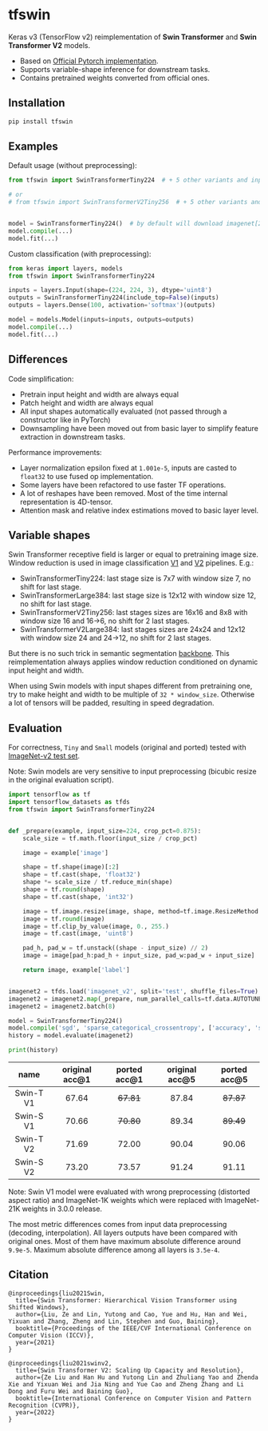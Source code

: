 # tfswin

Keras v3 (TensorFlow v2) reimplementation of **Swin Transformer** and **Swin Transformer V2** models.

+ Based on [Official Pytorch implementation](https://github.com/microsoft/Swin-Transformer).
+ Supports variable-shape inference for downstream tasks.
+ Contains pretrained weights converted from official ones.

## Installation

```bash
pip install tfswin
```

## Examples

Default usage (without preprocessing):

```python
from tfswin import SwinTransformerTiny224  # + 5 other variants and input preprocessing

# or 
# from tfswin import SwinTransformerV2Tiny256  # + 5 other variants and input preprocessing


model = SwinTransformerTiny224()  # by default will download imagenet[21k]-pretrained weights
model.compile(...)
model.fit(...)
```

Custom classification (with preprocessing):

```python
from keras import layers, models
from tfswin import SwinTransformerTiny224

inputs = layers.Input(shape=(224, 224, 3), dtype='uint8')
outputs = SwinTransformerTiny224(include_top=False)(inputs)
outputs = layers.Dense(100, activation='softmax')(outputs)

model = models.Model(inputs=inputs, outputs=outputs)
model.compile(...)
model.fit(...)
```

## Differences

Code simplification:

- Pretrain input height and width are always equal
- Patch height and width are always equal
- All input shapes automatically evaluated (not passed through a constructor like in PyTorch)
- Downsampling have been moved out from basic layer to simplify feature extraction in downstream tasks.

Performance improvements:

- Layer normalization epsilon fixed at `1.001e-5`, inputs are casted to `float32` to use fused op implementation.
- Some layers have been refactored to use faster TF operations.
- A lot of reshapes have been removed. Most of the time internal representation is 4D-tensor.
- Attention mask and relative index estimations moved to basic layer level.

## Variable shapes

Swin Transformer receptive field is larger or equal to pretraining image size. Window reduction is used in image
classification [V1](https://github.com/microsoft/Swin-Transformer/blob/main/models/swin_transformer.py#L206)
and [V2](https://github.com/microsoft/Swin-Transformer/blob/main/models/swin_transformer_v2.py#L228) pipelines. E.g.:

- SwinTransformerTiny224: last stage size is 7x7 with window size 7, no shift for last stage.
- SwinTransformerLarge384: last stage size is 12x12 with window size 12, no shift for last stage.
- SwinTransformerV2Tiny256: last stages sizes are 16x16 and 8x8 with window size 16 and 16->6, no shift for 2 last
  stages.
- SwinTransformerV2Large384: last stages sizes are 24x24 and 12x12 with window size 24 and 24->12, no shift for 2 last
  stages.

But there is no such trick in semantic segmentation
[backbone](https://github.com/SwinTransformer/Swin-Transformer-Semantic-Segmentation/blob/main/mmseg/models/backbones/swin_transformer.py#L180).
This reimplementation always applies window reduction conditioned on dynamic input height and width.

When using Swin models with input shapes different from pretraining one, try to make height and width to be multiple
of `32 * window_size`. Otherwise a lot of tensors will be padded, resulting in speed degradation.

## Evaluation

For correctness, `Tiny` and `Small` models (original and ported) tested
with [ImageNet-v2 test set](https://www.tensorflow.org/datasets/catalog/imagenet_v2).

Note: Swin models are very sensitive to input preprocessing (bicubic resize in the original evaluation script).

```python
import tensorflow as tf
import tensorflow_datasets as tfds
from tfswin import SwinTransformerTiny224


def _prepare(example, input_size=224, crop_pct=0.875):
    scale_size = tf.math.floor(input_size / crop_pct)

    image = example['image']

    shape = tf.shape(image)[:2]
    shape = tf.cast(shape, 'float32')
    shape *= scale_size / tf.reduce_min(shape)
    shape = tf.round(shape)
    shape = tf.cast(shape, 'int32')

    image = tf.image.resize(image, shape, method=tf.image.ResizeMethod.BICUBIC)
    image = tf.round(image)
    image = tf.clip_by_value(image, 0., 255.)
    image = tf.cast(image, 'uint8')

    pad_h, pad_w = tf.unstack((shape - input_size) // 2)
    image = image[pad_h:pad_h + input_size, pad_w:pad_w + input_size]

    return image, example['label']


imagenet2 = tfds.load('imagenet_v2', split='test', shuffle_files=True)
imagenet2 = imagenet2.map(_prepare, num_parallel_calls=tf.data.AUTOTUNE)
imagenet2 = imagenet2.batch(8)

model = SwinTransformerTiny224()
model.compile('sgd', 'sparse_categorical_crossentropy', ['accuracy', 'sparse_top_k_categorical_accuracy'])
history = model.evaluate(imagenet2)

print(history)
```

|   name    | original acc@1 | ported acc@1 | original acc@5 | ported acc@5 |
|:---------:|:--------------:|:------------:|:--------------:|:------------:|
| Swin-T V1 |     67.64      |  ~~67.81~~   |     87.84      |  ~~87.87~~   |
| Swin-S V1 |     70.66      |  ~~70.80~~   |     89.34      |  ~~89.49~~   |
| Swin-T V2 |     71.69      |    72.00     |     90.04      |    90.06     |
| Swin-S V2 |     73.20      |    73.57     |     91.24      |    91.11     |

Note: Swin V1 model were evaluated with wrong preprocessing (distorted aspect ratio) and ImageNet-1K weights which were
replaced with ImageNet-21K weights in 3.0.0 release.

The most metric differences comes from input data preprocessing (decoding, interpolation).
All layers outputs have been compared with original ones.
Most of them have maximum absolute difference around `9.9e-5`.
Maximum absolute difference among all layers is `3.5e-4`.

## Citation

```
@inproceedings{liu2021Swin,
  title={Swin Transformer: Hierarchical Vision Transformer using Shifted Windows},
  author={Liu, Ze and Lin, Yutong and Cao, Yue and Hu, Han and Wei, Yixuan and Zhang, Zheng and Lin, Stephen and Guo, Baining},
  booktitle={Proceedings of the IEEE/CVF International Conference on Computer Vision (ICCV)},
  year={2021}
}
```

```
@inproceedings{liu2021swinv2,
  title={Swin Transformer V2: Scaling Up Capacity and Resolution}, 
  author={Ze Liu and Han Hu and Yutong Lin and Zhuliang Yao and Zhenda Xie and Yixuan Wei and Jia Ning and Yue Cao and Zheng Zhang and Li Dong and Furu Wei and Baining Guo},
  booktitle={International Conference on Computer Vision and Pattern Recognition (CVPR)},
  year={2022}
}
```